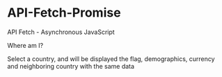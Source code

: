# API-Fetch-Promise
API Fetch - Asynchronous JavaScript

Where am I?

Select a country, and will be displayed the flag, demographics, currency and neighboring country with the same data
